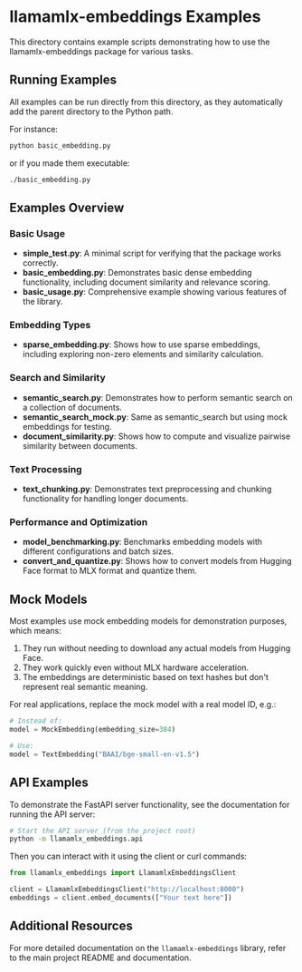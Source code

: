 # llamamlx-embeddings Examples

This directory contains example scripts demonstrating how to use the llamamlx-embeddings package for various tasks.

## Running Examples

All examples can be run directly from this directory, as they automatically add the parent directory to the Python path.

For instance:

```bash
python basic_embedding.py
```

or if you made them executable:

```bash
./basic_embedding.py
```

## Examples Overview

### Basic Usage
- **simple_test.py**: A minimal script for verifying that the package works correctly.
- **basic_embedding.py**: Demonstrates basic dense embedding functionality, including document similarity and relevance scoring.
- **basic_usage.py**: Comprehensive example showing various features of the library.

### Embedding Types
- **sparse_embedding.py**: Shows how to use sparse embeddings, including exploring non-zero elements and similarity calculation.
  
### Search and Similarity
- **semantic_search.py**: Demonstrates how to perform semantic search on a collection of documents.
- **semantic_search_mock.py**: Same as semantic_search but using mock embeddings for testing.
- **document_similarity.py**: Shows how to compute and visualize pairwise similarity between documents.

### Text Processing
- **text_chunking.py**: Demonstrates text preprocessing and chunking functionality for handling longer documents.

### Performance and Optimization
- **model_benchmarking.py**: Benchmarks embedding models with different configurations and batch sizes.
- **convert_and_quantize.py**: Shows how to convert models from Hugging Face format to MLX format and quantize them.

## Mock Models

Most examples use mock embedding models for demonstration purposes, which means:

1. They run without needing to download any actual models from Hugging Face.
2. They work quickly even without MLX hardware acceleration.
3. The embeddings are deterministic based on text hashes but don't represent real semantic meaning.

For real applications, replace the mock model with a real model ID, e.g.:

```python
# Instead of:
model = MockEmbedding(embedding_size=384)

# Use:
model = TextEmbedding("BAAI/bge-small-en-v1.5")
```

## API Examples

To demonstrate the FastAPI server functionality, see the documentation for running the API server:

```bash
# Start the API server (from the project root)
python -m llamamlx_embeddings.api
```

Then you can interact with it using the client or curl commands:

```python
from llamamlx_embeddings import LlamamlxEmbeddingsClient

client = LlamamlxEmbeddingsClient("http://localhost:8000")
embeddings = client.embed_documents(["Your text here"])
```

## Additional Resources

For more detailed documentation on the `llamamlx-embeddings` library, refer to the main project README and documentation. 
